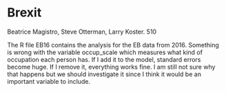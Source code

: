 # Brexit

Beatrice Magistro, Steve Otterman, Larry Koster. 510

The R file EB16 contains the analysis for the EB data from 2016.
Something is wrong with the variable occup_scale which measures what kind of occupation each person has. If I add it to the model, standard errors become huge. If I remove it, everything works fine. I am still not sure why that happens but we should investigate it since I think it would be an important variable to include.
